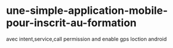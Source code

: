 # une-simple-application-mobile-pour-inscrit-au-formation
avec  intent,service,call permission and enable gps loction android
